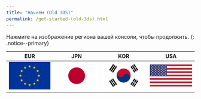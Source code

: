 ```yaml
---
title: "Начнем (Old 3DS)"
permalink: /get-started-(old-3ds).html
---
```


Нажмите на изображение региона вашей консоли, чтобы продолжить.
{: .notice--primary}

| EUR | JPN | KOR | USA |
|:-:|:-:|:-:|:-:|
| [![EUR](images/eu.png)](get-started-(old-3ds-eur)) | [![JPN](images/jp.png)](get-started-(old-3ds-jpn)) | [![KOR](images/kr.png)](get-started-(old-3ds-kor)) | [![USA](images/us.png)](get-started-(old-3ds-usa)) |
